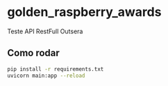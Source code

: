 # golden_raspberry_awards
Teste API RestFull Outsera

## Como rodar
```bash
pip install -r requirements.txt
uvicorn main:app --reload